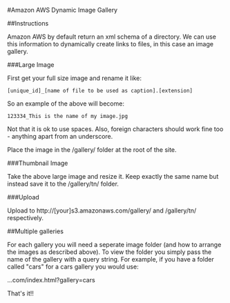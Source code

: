 #Amazon AWS Dynamic Image Gallery

##Instructions

Amazon AWS by default return an xml schema of a directory. We can use this information to dynamically create links to files, in this case an image gallery.

###Large Image

First get your full size image and rename it like:

	[unique_id]_[name of file to be used as caption].[extension]

So an example of the above will become:

	123334_This is the name of my image.jpg

Not that it is ok to use spaces. Also, foreign characters should work fine too - anything apart from an underscore.

Place the image in the /gallery/ folder at the root of the site.


###Thumbnail Image

Take the above large image and resize it. Keep exactly the same name but instead save it to the /gallery/tn/ folder.


###Upload

Upload to http://[your]s3.amazonaws.com/gallery/ and /gallery/tn/ respectively.

##Multiple galleries

For each gallery you will need a seperate image folder (and how to arrange the images as described above). To view the folder you simply pass the name of the gallery with a query string. For example, if you have a folder called "cars" for a cars gallery you would use:

...com/index.html?gallery=cars

That's it!!
